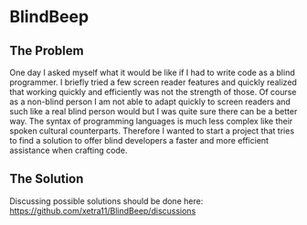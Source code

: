 # BlindBeep

## The Problem
One day I asked myself what it would be like if I had to write code as a blind programmer. I briefly tried a few screen reader features and quickly realized that working quickly and efficiently was not the strength of those. Of course as a non-blind person I am not able to adapt quickly to screen readers and such like a real blind person would but I was quite sure there can be a better way. The syntax of programming languages is much less complex like their spoken cultural counterparts. Therefore I wanted to start a project that tries to find a solution to offer blind developers a faster and more efficient assistance when crafting code.

## The Solution
Discussing possible solutions should be done here: https://github.com/xetra11/BlindBeep/discussions
